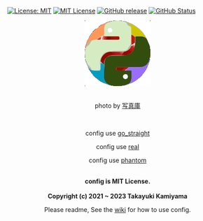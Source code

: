 [![License: MIT](https://img.shields.io/badge/License-MIT-yellow.svg)](https://opensource.org/licenses/MIT) [![MIT
License](http://img.shields.io/badge/license-MIT-blue.svg?style=flat)](
LICENSE) [![GitHub release](https://img.shields.io/github/release/takkii/config.svg?style=flat)](GitHub) [![GitHub Status](https://img.shields.io/github/last-commit/takkii/config.svg?style=flat)](GitHub)
<br />

<div align="center"><img src="https://github.com/takkii/photo/blob/main/images/python_ruby.gif" alt="Config Logo" title="logo"></div>

<br />

<div align="center">
    <p> photo by <a href="https://github.com/takkii/photo">写真庫</a></p>
</div>

<br />

<div align="center">
    <p> config use <a href="https://github.com/takkii/go_straight">go_straight</a></p>
    <p> config use <a href="https://github.com/takkii/real">real</a></p>
    <p> config use <a href="https://github.com/takkii/phantom">phantom</a></p>
</div>

<br />

<div align="center">
    <b> config is MIT License. </b>
</div>

<br />

<div align="center">
    <b> Copyright (c) 2021 ~ 2023 Takayuki Kamiyama </b>
    <p> Please readme, See the <a href="https://github.com/takkii/config/wiki/memo">wiki</a> for how to use config. </p>
</div>
